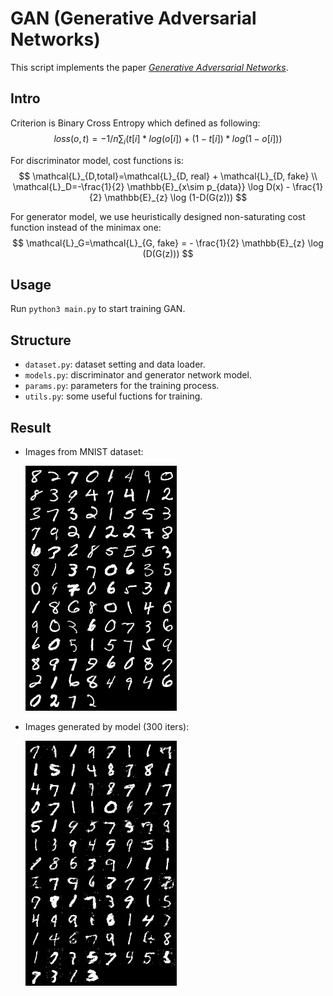 # GAN (Generative Adversarial Networks)

This script implements the paper *[Generative Adversarial Networks](https://arxiv.org/abs/1406.2661)*.

## Intro
Criterion is Binary Cross Entropy which defined as following:
$$
loss(o, t) = - 1/n \sum_i (t[i] * log(o[i]) + (1 - t[i]) * log(1 - o[i]))
$$

For discriminator model, cost functions is:
$$
\mathcal{L}_{D,total}=\mathcal{L}_{D, real} + \mathcal{L}_{D, fake} \\
\mathcal{L}_D=-\frac{1}{2} \mathbb{E}_{x\sim p_{data}} \log D(x) - \frac{1}{2} \mathbb{E}_{z} \log (1-D(G(z)))
$$

For generator model, we use heuristically designed non-saturating cost function instead of the minimax one:
$$
\mathcal{L}_G=\mathcal{L}_{G, fake} = - \frac{1}{2} \mathbb{E}_{z} \log (D(G(z)))
$$

## Usage
Run `python3 main.py` to start training GAN.

## Structure
- `dataset.py`: dataset setting and data loader.
- `models.py`: discriminator and generator network model.
- `params.py`: parameters for the training process.
- `utils.py`: some useful fuctions for training.

## Result
- Images from MNIST dataset:

  ![GAN_real_images](../images/GAN_real_images.png)

- Images generated by model (300 iters):

  ![GAN_fake_images-300](../images/GAN_fake_images-300.png)
